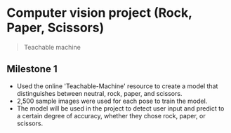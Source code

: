 # Computer vision project (Rock, Paper, Scissors)

> Teachable machine 

## Milestone 1

- Used the online 'Teachable-Machine' resource to create a model that distinguishes between neutral, rock, paper, and scissors. 
- 2,500 sample images were used for each pose to train the model.
- The model will be used in the project to detect user input and predict to a certain degree of accuracy, whether they chose rock, paper, or scissors. 